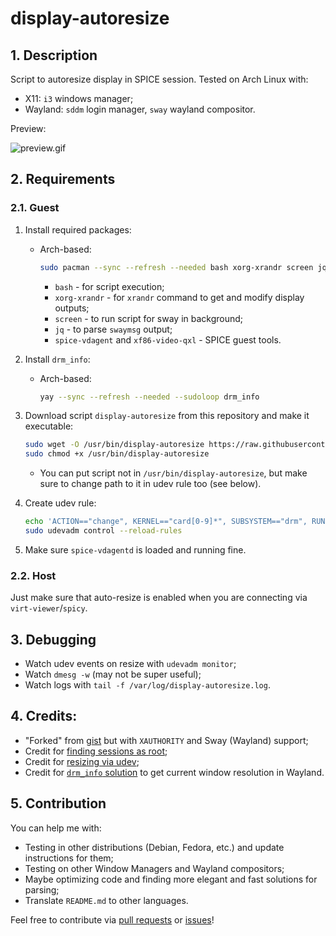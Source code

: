 # display-autoresize

## 1. Description

Script to autoresize display in SPICE session. Tested on Arch Linux with:

- X11: `i3` windows manager;
- Wayland: `sddm` login manager, `sway` wayland compositor.

Preview:

![preview.gif](preview.gif)

## 2. Requirements

### 2.1. Guest

1. Install required packages:

    - Arch-based:

        ```bash
        sudo pacman --sync --refresh --needed bash xorg-xrandr screen jq spice-vdagent xf86-video-qxl
        ```

        - `bash` - for script execution;
        - `xorg-xrandr` - for `xrandr` command to get and modify display outputs;
        - `screen` - to run script for sway in background;
        - `jq` - to parse `swaymsg` output;
        - `spice-vdagent` and `xf86-video-qxl` - SPICE guest tools.

2. Install `drm_info`:

    - Arch-based:

        ```bash
        yay --sync --refresh --needed --sudoloop drm_info
        ```

3. Download script `display-autoresize` from this repository and make it executable:

    ```bash
    sudo wget -O /usr/bin/display-autoresize https://raw.githubusercontent.com/Nikolai2038/display-autoresize/refs/heads/main/display-autoresize && \
    sudo chmod +x /usr/bin/display-autoresize
    ```

   - You can put script not in `/usr/bin/display-autoresize`, but make sure to change path to it in udev rule too (see below).

4. Create udev rule:

    ```bash
    echo 'ACTION=="change", KERNEL=="card[0-9]*", SUBSYSTEM=="drm", RUN+="/usr/bin/display-autoresize"' | sudo tee /etc/udev/rules.d/50-display-autoresize.rules && \
    sudo udevadm control --reload-rules
    ```

5. Make sure `spice-vdagentd` is loaded and running fine.

### 2.2. Host

Just make sure that auto-resize is enabled when you are connecting via `virt-viewer`/`spicy`.

## 3. Debugging

- Watch udev events on resize with `udevadm monitor`;
- Watch `dmesg -w` (may not be super useful);
- Watch logs with `tail -f /var/log/display-autoresize.log`.

## 4. Credits:

- "Forked" from [gist](https://gist.github.com/IngoMeyer441/84cf1e40fa756a9c3e6c8d9e38ee9b6f) but with `XAUTHORITY` and Sway (Wayland) support;
- Credit for [finding sessions as root](https://unix.stackexchange.com/questions/117083/how-to-get-the-list-of-all-active-x-sessions-and-owners-of-them);
- Credit for [resizing via udev](https://superuser.com/questions/1183834/no-auto-resize-with-spice-and-virt-manager);
- Credit for [`drm_info` solution](https://todo.sr.ht/~emersion/wlr-randr/15) to get current window resolution in Wayland.

## 5. Contribution

You can help me with:

- Testing in other distributions (Debian, Fedora, etc.) and update instructions for them;
- Testing on other Window Managers and Wayland compositors;
- Maybe optimizing code and finding more elegant and fast solutions for parsing;
- Translate `README.md` to other languages.

Feel free to contribute via [pull requests](https://github.com/Nikolai2038/display-autoresize/pulls) or [issues](https://github.com/Nikolai2038/display-autoresize/issues)!
